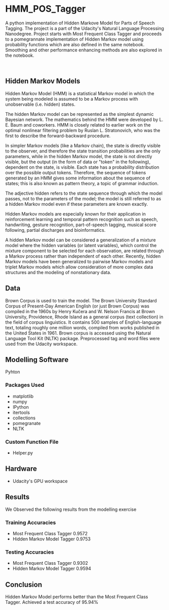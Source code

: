 # HMM_POS_Tagger
A python implementation of Hidden Markove Model for Parts of Speech Tagging. The project is a part of the Udacity's Natural
Language Processing Nanodegree. Project starts with Most Frequent Class Tagger and proceeds to a pomegrannate implementation
of Hidden Markov model using probability functions which are also defined in the same notebook. Smoothing and other
performance enhancing methods are also explored in the notebook.

<br/>

## Hidden Markov Models
Hidden Markov Model (HMM) is a statistical Markov model in which the system being modeled is assumed to be a Markov process
with unobservable (i.e. hidden) states.

The hidden Markov model can be represented as the simplest dynamic Bayesian network. The mathematics behind the HMM were
developed by L. E. Baum and coworkers. HMM is closely related to earlier work on the optimal nonlinear filtering problem by
Ruslan L. Stratonovich, who was the first to describe the forward-backward procedure.

In simpler Markov models (like a Markov chain), the state is directly visible to the observer, and therefore the state 
transition probabilities are the only parameters, while in the hidden Markov model, the state is not directly visible, but 
the output (in the form of data or "token" in the following), dependent on the state, is visible. Each state has a 
probability distribution over the possible output tokens. Therefore, the sequence of tokens generated by an HMM gives some 
information about the sequence of states; this is also known as pattern theory, a topic of grammar induction.

The adjective hidden refers to the state sequence through which the model passes, not to the parameters of the model; the 
model is still referred to as a hidden Markov model even if these parameters are known exactly.

Hidden Markov models are especially known for their application in reinforcement learning and temporal pattern recognition 
such as speech, handwriting, gesture recognition, part-of-speech tagging, musical score following, partial discharges and 
bioinformatics.

A hidden Markov model can be considered a generalization of a mixture model where the hidden variables (or latent 
variables), which control the mixture component to be selected for each observation, are related through a Markov process 
rather than independent of each other. Recently, hidden Markov models have been generalized to pairwise Markov models and 
triplet Markov models which allow consideration of more complex data structures and the modeling of nonstationary data.




## Data
Brown Corpus is used to train the model. The Brown University Standard Corpus of Present-Day American English (or just Brown Corpus) was compiled in the 1960s by Henry Kučera and W. Nelson Francis at Brown University, Providence, Rhode Island as a general corpus (text collection) in the field of corpus linguistics. It contains 500 samples of English-language text, totaling roughly one million words, compiled from works published in the United States in 1961. Brown corpus is accessed using the Natural Language Tool Kit (NLTK) package. Preprocessed tag and word files were used from the Udacity workspace.





## Modelling Software
Pyhton

### Packages Used
* matplotlib
* numpy
* IPython
* itertools
* collections
* pomegranate
* NLTK

### Custom Function File
* Helper.py





## Hardware
* Udacity's GPU workspace
 




## Results
We Observed the following results from the modelling exercise

### Training Accuracies
* Most Frequent Class Tagger    0.9572
* Hidden Markov Model Tagger    0.9753

### Testing Accuracies
* Most Frequent Class Tagger    0.9302
* Hidden Markov Model Tagger    0.9594






## Conclusion
Hidden Markov Model performs better than the Most Frequent Class Tagger. Achieved a test accuracy of 95.94%
